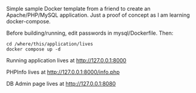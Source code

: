 Simple sample Docker template from a friend to create an Apache/PHP/MySQL
application. Just a proof of concept as I am learning docker-compose.

Before building/running, edit passwords in mysql/Dockerfile. Then:

```console
cd /where/this/application/lives
docker compose up -d
```

Running application lives at http://127.0.0.1:8000

PHPInfo lives at http://127.0.0.1:8000/info.php

DB Admin page lives at http://127.0.0.1:8080


